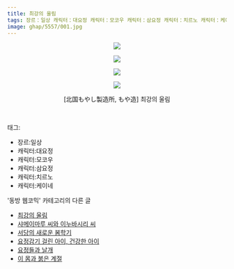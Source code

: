 ```yaml
---
title: 최강의 울림
tags: 장르：일상 캐릭터：대요정 캐릭터：모코우 캐릭터：삼요정 캐릭터：치르노 캐릭터：케이네 北国もやし製造所 もや造 동방_웹코믹
image: ghap/5557/001.jpg
---
```

<div class="article">
<p style="text-align: center; clear: none; float: none;"><img src="{{ site.nasurl }}/ghap/5557/001.jpg"/></p>
<p style="text-align: center; clear: none; float: none;"><img src="{{ site.nasurl }}/ghap/5557/002.jpg"/></p>
<p style="text-align: center; clear: none; float: none;"><img src="{{ site.nasurl }}/ghap/5557/003.jpg"/></p>
<p style="text-align: center; clear: none; float: none;"><img src="{{ site.nasurl }}/ghap/5557/004.jpg"/></p>
<p style="text-align: center; clear: none; float: none;">[北国もやし製造所, もや造] 최강의 울림</p>
<p><br/></p>
</div><div class="tagTrail">
<p>태그: </p>
<ul>
<li>장르:일상</li>
<li>캐릭터:대요정</li>
<li>캐릭터:모코우</li>
<li>캐릭터:삼요정</li>
<li>캐릭터:치르노</li>
<li>캐릭터:케이네</li>
</ul>
</div><div class="another">
<p>'동방 웹코믹' 카테고리의 다른 글</p>
<ul>
<li><a href="/2019-01-10-ghap_5557">최강의 울림</a></li>
<li><a href="/2019-01-10-ghap_5556">샤메이마루 씨와 이누바시리 씨</a></li>
<li><a href="/2019-01-10-ghap_5555">서당의 새로운 봄학기</a></li>
<li><a href="/2019-01-10-ghap_5554">요정감기 걸린 아이, 건강한 아이</a></li>
<li><a href="/2019-01-10-ghap_5553">요정들과 날개</a></li>
<li><a href="/2019-01-10-ghap_5552">이 몸과 붉은 계절</a></li>
</ul>
</div>